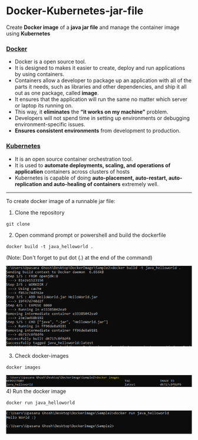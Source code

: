 # Docker-Kubernetes-jar-file
Create **Docker image** of a **java jar file** and manage the container image using **Kubernetes**

### [Docker](https://www.docker.com/)
* Docker is a open source tool. 
* It is designed to makes it easier to create, deploy and run applications by using containers.
* Containers allow a developer to package up an application with all of the parts it needs, such as libraries and other dependencies, and ship it all out as one package, called **image**.
* It ensures that the application will run the same no matter which server or laptop its running on.
* This way, it **eliminates** the **“it works on my machine”** problem.
* Developers will not spend time in setting up environments or debugging environment-specific issues. 
* **Ensures consistent environments** from development to production.

### [Kubernetes](kubernetes.io)
* It is an open source container orchestration tool.
* It is used to **automate  deployments, scaling, and operations of application** containers across clusters of hosts
* Kubernetes is capable of doing **auto-placement, auto-restart, auto-replication and auto-healing of containers** extremely well. 

---

To create docker image of a runnable jar file:

1) Clone the repository

```
git clone 
```

2) Open command prompt or powershell and build the dockerfile

```
docker build -t java_helloworld .
```
(Note: Don't forget to put dot (.) at the end of the command)

![](https://github.com/Upa005/Docker-Kubernetes-jar-file/blob/master/images/03_build.PNG)

3) Check docker-images 
```
docker images
```
![](https://github.com/Upa005/Docker-Kubernetes-jar-file/blob/master/images/image.PNG)
4) Run the docker image

```
docker run java_helloworld
```
![](https://github.com/Upa005/Docker-Kubernetes-jar-file/blob/master/images/04_run.PNG)
